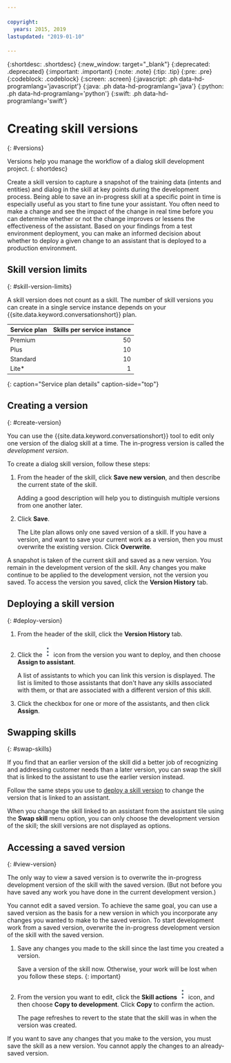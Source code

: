 ```yaml
---

copyright:
  years: 2015, 2019
lastupdated: "2019-01-10"

---
```


{:shortdesc: .shortdesc}
{:new_window: target="_blank"}
{:deprecated: .deprecated}
{:important: .important}
{:note: .note}
{:tip: .tip}
{:pre: .pre}
{:codeblock: .codeblock}
{:screen: .screen}
{:javascript: .ph data-hd-programlang='javascript'}
{:java: .ph data-hd-programlang='java'}
{:python: .ph data-hd-programlang='python'}
{:swift: .ph data-hd-programlang='swift'}

# Creating skill versions
{: #versions}

Versions help you manage the workflow of a dialog skill development project.
{: shortdesc}

Create a skill version to capture a snapshot of the training data (intents and entities) and dialog in the skill at key points during the development process. Being able to save an in-progress skill at a specific point in time is especially useful as you start to fine tune your assistant. You often need to make a change and see the impact of the change in real time before you can determine whether or not the change improves or lessens the effectiveness of the assistant. Based on your findings from a test environment deployment, you can make an informed decision about whether to deploy a given change to an assistant that is deployed to a production environment.

## Skill version limits
{: #skill-version-limits}

A skill version does not count as a skill. The number of skill versions you can create in a single service instance depends on your {{site.data.keyword.conversationshort}} plan.

| Service plan     | Skills per service instance |
|------------------|----------------------------:|
| Premium          |                          50 |
| Plus             |                          10 |
| Standard         |                          10 |
| Lite*            |                           1 |
{: caption="Service plan details" caption-side="top"}

## Creating a version
{: #create-version}

You can use the {{site.data.keyword.conversationshort}} tool to edit only one version of the dialog skill at a time. The in-progress version is called the *development version*.

To create a dialog skill version, follow these steps:

1.  From the header of the skill, click **Save new version**, and then describe the current state of the skill.

    Adding a good description will help you to distinguish multiple versions from one another later.

1.  Click **Save**.

    The Lite plan allows only one saved version of a skill. If you have a version, and want to save your current work as a version, then you must overwrite the existing version. Click **Overwrite**.

A snapshot is taken of the current skill and saved as a new version. You remain in the development version of the skill. Any changes you make continue to be applied to the development version, not the version you saved. To access the version you saved, click the **Version History** tab.

## Deploying a skill version
{: #deploy-version}

1.  From the header of the skill, click the **Version History** tab.
1.  Click the ![Click to view actions](images/kebab-react.png) icon from the version you want to deploy, and then choose **Assign to assistant**.

    A list of assistants to which you can link this version is displayed. The list is limited to those assistants that don't have any skills associated with them, or that are associated with a different version of this skill.
1.  Click the checkbox for one or more of the assistants, and then click **Assign**.

## Swapping skills
{: #swap-skills}

If you find that an earlier version of the skill did a better job of recognizing and addressing customer needs than a later version, you can swap the skill that is linked to the assistant to use the earlier version instead.

Follow the same steps you use to [deploy a skill version](#deploy-version) to change the version that is linked to an assistant.

When you change the skill linked to an assistant from the assistant tile using the **Swap skill** menu option, you can only choose the development version of the skill; the skill versions are not displayed as options.

## Accessing a saved version
{: #view-version}

The only way to view a saved version is to overwrite the in-progress development version of the skill with the saved version. (But not before you have saved any work you have done in the current development version.)

You cannot edit a saved version. To achieve the same goal, you can use a saved version as the basis for a new version in which you incorporate any changes you wanted to make to the saved version. To start development work from a saved version, overwrite the in-progress development version of the skill with the saved version.

1.  Save any changes you made to the skill since the last time you created a version.

    Save a version of the skill now. Otherwise, your work will be lost when you follow these steps.
    {: important}

1.  From the version you want to edit, click the **Skill actions** ![Skill actions](images/kebab-react.png) icon, and then choose **Copy to development**. Click **Copy** to confirm the action.

    The page refreshes to revert to the state that the skill was in when the version was created.

If you want to save any changes that you make to the version, you must save the skill as a new version. You cannot apply the changes to an already-saved version.
